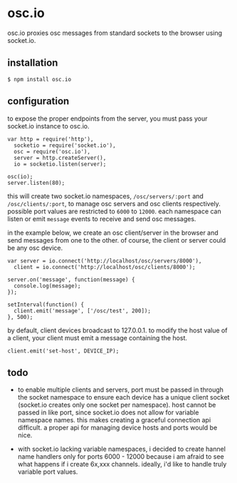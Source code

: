 # osc.io

osc.io proxies osc messages from standard sockets to the browser using socket.io.

## installation

```
$ npm install osc.io
```

## configuration

to expose the proper endpoints from the server, you must pass your socket.io instance to osc.io.

```
var http = require('http'),
  socketio = require('socket.io'),
  osc = require('osc.io'),
  server = http.createServer(),
  io = socketio.listen(server);

osc(io);
server.listen(80);
```

this will create two socket.io namespaces, `/osc/servers/:port` and `/osc/clients/:port`, to manage osc servers and osc clients respectively. possible port values are restricted to `6000` to `12000`. each namespace can listen or emit `message` events to receive and send osc messages.

in the example below, we create an osc client/server in the browser and send messages from one to the other. of course, the client or server could be any osc device.

```
var server = io.connect('http://localhost/osc/servers/8000'),
  client = io.connect('http://localhost/osc/clients/8000');

server.on('message', function(message) {
  console.log(message);
});

setInterval(function() {
  client.emit('message', ['/osc/test', 200]);
}, 500);
```

by default, client devices broadcast to 127.0.0.1. to modify the host value of a client, your client must emit a message containing the host.

```
client.emit('set-host', DEVICE_IP);
```

## todo

- to enable multiple clients and servers, port must be passed in through the socket namespace to ensure each device has a unique client socket (socket.io creates only one socket per namespace). host cannot be passed in like port, since socket.io does not allow for variable namespace names. this makes creating a graceful connection api difficult. a proper api for managing device hosts and ports would be nice.

- with socket.io lacking variable namespaces, i decided to create hannel name handlers only for ports 6000 - 12000 because i am afraid to see what happens if i create 6x,xxx channels. ideally, i'd like to handle truly variable port values.